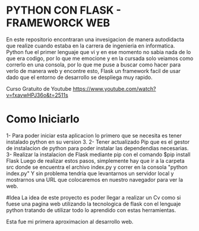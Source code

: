 # PYTHON CON FLASK - FRAMEWORCK WEB

En este repositorio encontraran una invesigacion de manera autodidacta que realize cuando estaba en la carrera de ingenieria en informatica.
Python fue el primer lenguaje que vi y en ese momento no sabia nada de lo que era codigo, por lo que me emocione y en la cursada solo veiamos
como correrlo en una consola, por lo que me puse a buscar como hacer para verlo de manera web y encontre esto, Flask un framework facil de usar
dado que el entorno de desarrollo se despliega muy rapido.

Curso Gratuito de Youtube https://www.youtube.com/watch?v=fxavwHPJ36o&t=2511s

# Como Iniciarlo
1- Para poder iniciar esta aplicacion lo primero que se necesita es tener instalado python en su version 3.
2- Tener actualizado Pip que es el gestor de instalacion de python para poder instalar las dependendias necesarias.
3- Realizar la instalacion de Flask mediante pip con el comando  $pip install Flask 
Luego de realizar estos pasos, simplemente hay que ir a la carpeta src donde se encuentra el archivo index.py y correr en la consola "python index.py"
Y sin problema tendria que levantarnos un servidor local y mostrarnos una URL que colocaremos en nuestro navegador para ver la web.

#Idea
La idea de este proyecto es poder llegar a realizar un Cv como si fuese una pagina web utilizando la tecnologica de flask con el lenguaje python 
tratando de utilizar todo lo aprendido con estas herramientas.

Esta fue mi primera aproximacion al desarrollo web.
